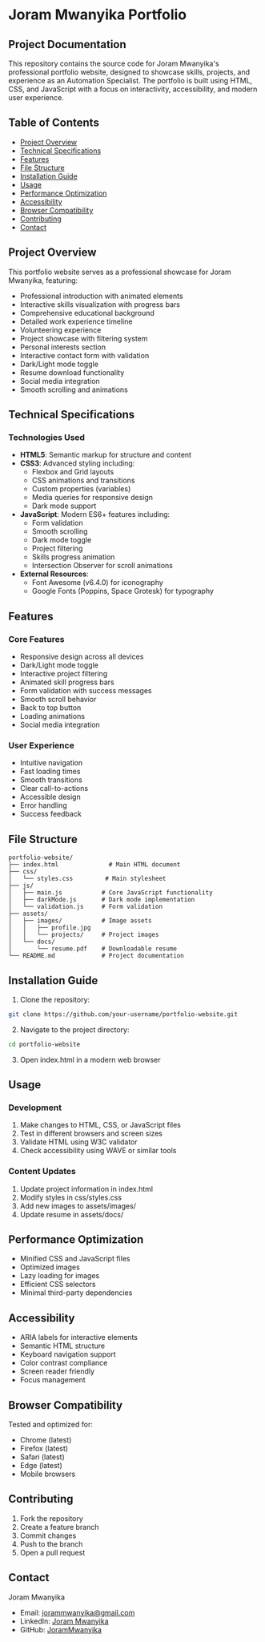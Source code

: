 # Joram Mwanyika Portfolio

## Project Documentation

This repository contains the source code for Joram Mwanyika's professional portfolio website, designed to showcase skills, projects, and experience as an Automation Specialist. The portfolio is built using HTML, CSS, and JavaScript with a focus on interactivity, accessibility, and modern user experience.

## Table of Contents

- [Project Overview](#project-overview)
- [Technical Specifications](#technical-specifications)
- [Features](#features)
- [File Structure](#file-structure)
- [Installation Guide](#installation-guide)
- [Usage](#usage)
- [Performance Optimization](#performance-optimization)
- [Accessibility](#accessibility)
- [Browser Compatibility](#browser-compatibility)
- [Contributing](#contributing)
- [Contact](#contact)

## Project Overview

This portfolio website serves as a professional showcase for Joram Mwanyika, featuring:

- Professional introduction with animated elements
- Interactive skills visualization with progress bars
- Comprehensive educational background
- Detailed work experience timeline
- Volunteering experience
- Project showcase with filtering system
- Personal interests section
- Interactive contact form with validation
- Dark/Light mode toggle
- Resume download functionality
- Social media integration
- Smooth scrolling and animations

## Technical Specifications

### Technologies Used

- **HTML5**: Semantic markup for structure and content
- **CSS3**: Advanced styling including:
  - Flexbox and Grid layouts
  - CSS animations and transitions
  - Custom properties (variables)
  - Media queries for responsive design
  - Dark mode support
- **JavaScript**: Modern ES6+ features including:
  - Form validation
  - Smooth scrolling
  - Dark mode toggle
  - Project filtering
  - Skills progress animation
  - Intersection Observer for scroll animations
- **External Resources**:
  - Font Awesome (v6.4.0) for iconography
  - Google Fonts (Poppins, Space Grotesk) for typography

## Features

### Core Features
- Responsive design across all devices
- Dark/Light mode toggle
- Interactive project filtering
- Animated skill progress bars
- Form validation with success messages
- Smooth scroll behavior
- Back to top button
- Loading animations
- Social media integration

### User Experience
- Intuitive navigation
- Fast loading times
- Smooth transitions
- Clear call-to-actions
- Accessible design
- Error handling
- Success feedback

## File Structure

```plaintext
portfolio-website/
├── index.html              # Main HTML document
├── css/
│   └── styles.css         # Main stylesheet
├── js/
│   ├── main.js           # Core JavaScript functionality
│   ├── darkMode.js       # Dark mode implementation
│   └── validation.js     # Form validation
├── assets/
│   ├── images/           # Image assets
│   │   ├── profile.jpg
│   │   └── projects/     # Project images
│   └── docs/
│       └── resume.pdf    # Downloadable resume
└── README.md             # Project documentation
```

## Installation Guide

1. Clone the repository:
```bash
git clone https://github.com/your-username/portfolio-website.git
```

2. Navigate to the project directory:
```bash
cd portfolio-website
```

3. Open index.html in a modern web browser

## Usage

### Development

1. Make changes to HTML, CSS, or JavaScript files
2. Test in different browsers and screen sizes
3. Validate HTML using W3C validator
4. Check accessibility using WAVE or similar tools

### Content Updates

1. Update project information in index.html
2. Modify styles in css/styles.css
3. Add new images to assets/images/
4. Update resume in assets/docs/

## Performance Optimization

- Minified CSS and JavaScript files
- Optimized images
- Lazy loading for images
- Efficient CSS selectors
- Minimal third-party dependencies

## Accessibility

- ARIA labels for interactive elements
- Semantic HTML structure
- Keyboard navigation support
- Color contrast compliance
- Screen reader friendly
- Focus management

## Browser Compatibility

Tested and optimized for:
- Chrome (latest)
- Firefox (latest)
- Safari (latest)
- Edge (latest)
- Mobile browsers

## Contributing

1. Fork the repository
2. Create a feature branch
3. Commit changes
4. Push to the branch
5. Open a pull request

## Contact

Joram Mwanyika
- Email: jorammwanyika@gmail.com
- LinkedIn: [Joram Mwanyika](https://www.linkedin.com/in/joram-nyamawi-mwanyika-03b383282)
- GitHub: [JoramMwanyika](https://github.com/JoramMwanyika)
